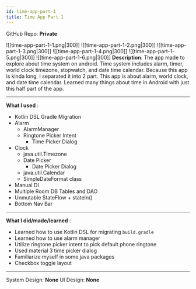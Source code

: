```yaml
---
id: time-app-part-1
title: Time App Part 1
---
```

GitHub Repo: **Private**

![[time-app-part-1-1.png|300]]
![[time-app-part-1-2.png|300]]
![[time-app-part-1-3.png|300]]
![[time-app-part-1-4.png|300]]
![[time-app-part-1-5.png|300]]
![[time-app-part-1-6.png|300]]
**Description**: The app made to explore about time system on android. Time system includes alarm, timer, world clock timezone, stopwatch, and date time calendar. Because this app is kinda long, I separated it into 2 part. This app is about alarm, world clock, and date time calendar. Learned many things about time in Android with just this half part of the app.

---
**What I used** :
- Kotlin DSL Gradle Migration
- Alarm
	- AlarmManager
    - Ringtone Picker Intent
    	- Time Picker Dialog
- Clock
	- java.util.Timezone
  - Date Picker
    - Date Picker Dialog
  - java.util.Calendar
  - SimpleDateFormat class
- Manual DI
- Multiple Room DB Tables and DAO
- Unmutable StateFlow + stateIn()
- Bottom Nav Bar
---
**What I did/made/learned** :
- Learned how to use Kotlin DSL for migrating `build.gradle`
- Learned how to use alarm manager
- Utilize ringtone picker intent to pick default phone ringtone
- Used material 3 time picker dialog
- Familiarize myself in some java packages
- Checkbox toggle layout
---
System Design: **None**
UI Design: **None**